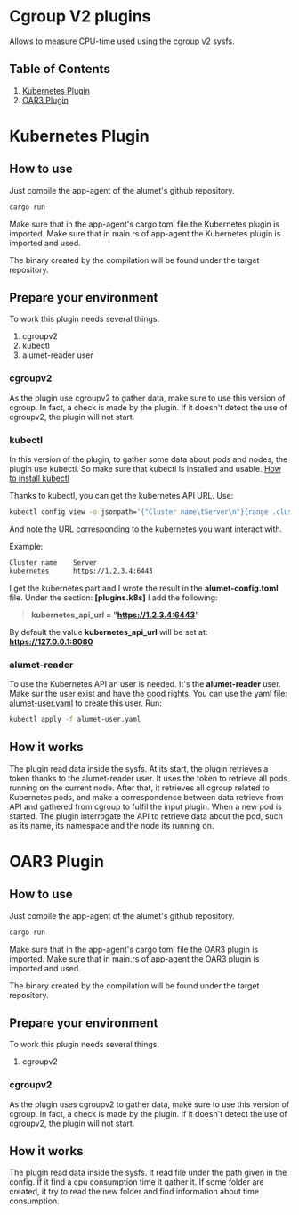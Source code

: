 # Cgroup V2 plugins

Allows to measure CPU-time used using the cgroup v2 sysfs.

## Table of Contents
1. [Kubernetes Plugin](#Kubernetes-Plugin)
2. [OAR3 Plugin](#OAR3-Plugin)

# Kubernetes Plugin

## How to use

Just compile the app-agent of the alumet's github repository.

```bash
cargo run
```

Make sure that in the app-agent's cargo.toml file the Kubernetes plugin is imported.
Make sure that in main.rs of app-agent the Kubernetes plugin is imported and used.

The binary created by the compilation will be found under the target repository.

## Prepare your environment

To work this plugin needs several things.

1. cgroupv2
2. kubectl
3. alumet-reader user

### cgroupv2

As the plugin use cgroupv2 to gather data, make sure to use this version of cgroup. In fact, a check is made by the plugin.
If it doesn't detect the use of cgroupv2, the plugin will not start.

### kubectl

In this version of the plugin, to gather some data about pods and nodes, the plugin use kubectl. So make sure that kubectl is installed and usable.
[How to install kubectl](https://kubernetes.io/docs/tasks/tools/install-kubectl-linux/)

Thanks to kubectl, you can get the kubernetes API URL.
Use:

```bash
kubectl config view -o jsonpath='{"Cluster name\tServer\n"}{range .clusters[*]}{.name}{"\t"}{.cluster.server}{"\n"}{end}'
```

And note the URL corresponding to the kubernetes you want interact with.

Example:

```bash
Cluster name    Server
kubernetes      https://1.2.3.4:6443
```

I get the kubernetes part and I wrote the result in the **alumet-config.toml** file.
Under the section: **[plugins.k8s]** I add the following:
> **kubernetes_api_url = "https://1.2.3.4:6443"**

By default the value **kubernetes_api_url** will be set at: **https://127.0.0.1:8080**

### alumet-reader

To use the Kubernetes API an user is needed. It's the **alumet-reader** user. Make sur the user exist and have the good rights.
You can use the yaml file: [alumet-user.yaml](./alumet-user.yaml) to create this user.
Run:

```bash
kubectl apply -f alumet-user.yaml
```

## How it works

The plugin read data inside the sysfs. At its start, the plugin retrieves a token thanks to the alumet-reader user. It uses the token to retrieve all pods running on the current node.
After that, it retrieves all cgroup related to Kubernetes pods, and make a correspondence between data retrieve from API and gathered from cgroup to fulfil the input plugin.
When a new pod is started. The plugin interrogate the API to retrieve data about the pod, such as its name, its namespace and the node its running on.

# OAR3 Plugin

## How to use

Just compile the app-agent of the alumet's github repository.

```bash
cargo run
```

Make sure that in the app-agent's cargo.toml file the OAR3 plugin is imported.
Make sure that in main.rs of app-agent the OAR3 plugin is imported and used.

The binary created by the compilation will be found under the target repository.

## Prepare your environment

To work this plugin needs several things.

1. cgroupv2

### cgroupv2

As the plugin uses cgroupv2 to gather data, make sure to use this version of cgroup. In fact, a check is made by the plugin.
If it doesn't detect the use of cgroupv2, the plugin will not start.


## How it works

The plugin read data inside the sysfs. It read file under the path given in the config. If it find a cpu consumption time it gather it. If some folder are created, it try to read the new folder and find information about time consumption.
